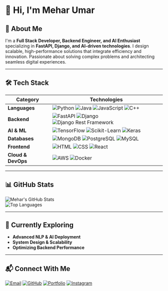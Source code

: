 # 👋 Hi, I'm Mehar Umar

## 🚀 About Me  
I'm a **Full Stack Developer, Backend Engineer, and AI Enthusiast** specializing in **FastAPI, Django, and AI-driven technologies**. I design scalable, high-performance solutions that integrate efficiency and innovation. Passionate about solving complex problems and architecting seamless digital experiences.  

---

## 🛠️ Tech Stack  

| **Category**        | **Technologies** |
|--------------------|---------------------------------------------------------------------------------------------------------------------------------------------------------------------------------------------------------------------------------------------|
| **Languages**      | ![Python](https://img.shields.io/badge/Python-3776AB?style=for-the-badge&logo=python&logoColor=white) ![Java](https://img.shields.io/badge/Java-007396?style=for-the-badge&logo=java&logoColor=white) ![JavaScript](https://img.shields.io/badge/JavaScript-F7DF1E?style=for-the-badge&logo=javascript&logoColor=black) ![C++](https://img.shields.io/badge/C++-00599C?style=for-the-badge&logo=c%2B%2B&logoColor=white) |
| **Backend**        | ![FastAPI](https://img.shields.io/badge/FastAPI-009688?style=for-the-badge&logo=fastapi&logoColor=white) ![Django](https://img.shields.io/badge/Django-092E20?style=for-the-badge&logo=django&logoColor=white) ![Django Rest Framework](https://img.shields.io/badge/DRF-ff1709?style=for-the-badge&logo=django&logoColor=white) |
| **AI & ML**        | ![TensorFlow](https://img.shields.io/badge/TensorFlow-FF6F00?style=for-the-badge&logo=tensorflow&logoColor=white) ![Scikit-Learn](https://img.shields.io/badge/Scikit--Learn-F7931E?style=for-the-badge&logo=scikit-learn&logoColor=white) ![Keras](https://img.shields.io/badge/Keras-D00000?style=for-the-badge&logo=keras&logoColor=white) |
| **Databases**      | ![MongoDB](https://img.shields.io/badge/MongoDB-47A248?style=for-the-badge&logo=mongodb&logoColor=white) ![PostgreSQL](https://img.shields.io/badge/PostgreSQL-336791?style=for-the-badge&logo=postgresql&logoColor=white) ![MySQL](https://img.shields.io/badge/MySQL-4479A1?style=for-the-badge&logo=mysql&logoColor=white) |
| **Frontend**       | ![HTML](https://img.shields.io/badge/HTML5-E34F26?style=for-the-badge&logo=html5&logoColor=white) ![CSS](https://img.shields.io/badge/CSS3-1572B6?style=for-the-badge&logo=css3&logoColor=white) ![React](https://img.shields.io/badge/React-61DAFB?style=for-the-badge&logo=react&logoColor=black) |
| **Cloud & DevOps** | ![AWS](https://img.shields.io/badge/AWS-232F3E?style=for-the-badge&logo=amazon-aws&logoColor=white) ![Docker](https://img.shields.io/badge/Docker-2496ED?style=for-the-badge&logo=docker&logoColor=white) |

---

## 📊 GitHub Stats  
![Mehar's GitHub Stats](https://github-readme-stats.vercel.app/api?username=me-umar&show_icons=true&theme=radical)  
![Top Languages](https://github-readme-stats.vercel.app/api/top-langs/?username=me-umar&layout=compact&theme=radical)  

---

## 🎯 Currently Exploring  
- **Advanced NLP & AI Deployment**  
- **System Design & Scalability**  
- **Optimizing Backend Performance**  

---

## 📬 Connect With Me  
[![Email](https://img.shields.io/badge/Email-D14836?style=for-the-badge&logo=gmail&logoColor=white)](mailto:me.umar0027@gmail.com)   [![GitHub](https://img.shields.io/badge/GitHub-181717?style=for-the-badge&logo=github&logoColor=white)](https://github.com/me-umar)   [![Portfolio](https://img.shields.io/badge/My%20Portfolio-8A2BE2)](https://www.meharumar.codes)   [![Instagram](https://img.shields.io/badge/Instagram-E4405F?style=for-the-badge&logo=instagram&logoColor=white)](https://www.instagram.com/me_umar_farooq/)

